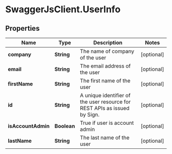 # SwaggerJsClient.UserInfo

## Properties
Name | Type | Description | Notes
------------ | ------------- | ------------- | -------------
**company** | **String** | The name of company of the user | [optional] 
**email** | **String** | The email address of the user | [optional] 
**firstName** | **String** | The first name of the user | [optional] 
**id** | **String** | A unique identifier of the user resource for REST APIs as issued by Sign. | [optional] 
**isAccountAdmin** | **Boolean** | True if user is account admin | [optional] 
**lastName** | **String** | The last name of the user | [optional] 


